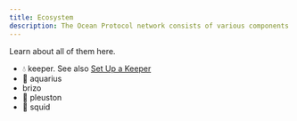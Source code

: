 ```yaml
---
title: Ecosystem
description: The Ocean Protocol network consists of various components.
---
```


Learn about all of them here.

-   💧 keeper. See also [Set Up a Keeper](/setup/keeper/)
-   🐋 aquarius
-   brizo
-   🦄 pleuston
-   🦑 squid

